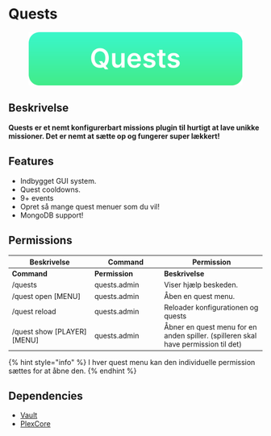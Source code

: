 # Quests

<figure><img src="../../.gitbook/assets/quest banner fast.png" alt=""><figcaption></figcaption></figure>

## Beskrivelse <a href="#description" id="description"></a>

**Quests er et nemt konfigurerbart missions plugin til hurtigt at lave unikke missioner. Det er nemt at sætte op og fungerer super lækkert!**

## Features

* Indbygget GUI system.
* Quest cooldowns.
* 9+ events
* Opret så mange quest menuer som du vil!
* MongoDB support!

## Permissions

<table data-header-hidden><thead><tr><th width="200.32856419721702">Beskrivelse</th><th width="150">Command</th><th width="249.33333333333331">Permission</th></tr></thead><tbody><tr><td><strong>Command</strong></td><td><strong>Permission</strong></td><td><strong>Beskrivelse</strong></td></tr><tr><td>/quests</td><td>quests.admin</td><td>Viser hjælp beskeden.</td></tr><tr><td>/quest open [MENU]</td><td>quests.admin</td><td>Åben en quest menu.</td></tr><tr><td>/quest reload</td><td>quests.admin</td><td>Reloader konfigurationen og quests</td></tr><tr><td>/quest show [PLAYER] [MENU]</td><td>quests.admin</td><td>Åbner en quest menu for en anden spiller. (spilleren skal have permission til det)</td></tr></tbody></table>

{% hint style="info" %}
I hver quest menu kan den individuelle permission sættes for at åbne den.
{% endhint %}

## Dependencies

* [Vault](https://www.spigotmc.org/resources/vault.34315/)
* [PlexCore](https://plexhost.dk/plugins)
